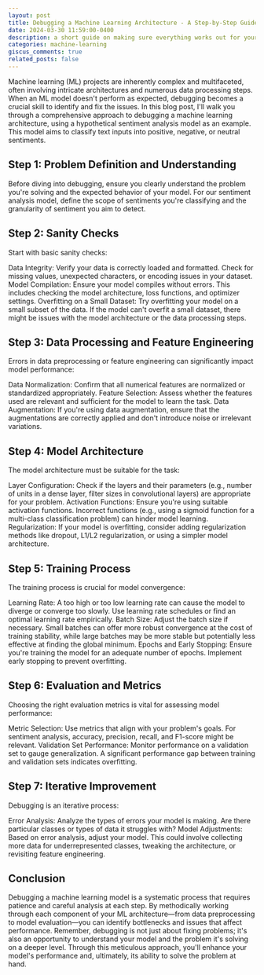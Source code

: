 ```yaml
---
layout: post
title: Debugging a Machine Learning Architecture - A Step-by-Step Guide
date: 2024-03-30 11:59:00-0400
description: a short guide on making sure everything works out for your ML solution
categories: machine-learning
giscus_comments: true
related_posts: false
---
```


Machine learning (ML) projects are inherently complex and multifaceted, often involving intricate architectures and numerous data processing steps. When an ML model doesn't perform as expected, debugging becomes a crucial skill to identify and fix the issues. In this blog post, I'll walk you through a comprehensive approach to debugging a machine learning architecture, using a hypothetical sentiment analysis model as an example. This model aims to classify text inputs into positive, negative, or neutral sentiments.
## Step 1: Problem Definition and Understanding

Before diving into debugging, ensure you clearly understand the problem you're solving and the expected behavior of your model. For our sentiment analysis model, define the scope of sentiments you're classifying and the granularity of sentiment you aim to detect.
## Step 2: Sanity Checks

Start with basic sanity checks:

Data Integrity: Verify your data is correctly loaded and formatted. Check for missing values, unexpected characters, or encoding issues in your dataset.
Model Compilation: Ensure your model compiles without errors. This includes checking the model architecture, loss functions, and optimizer settings.
Overfitting on a Small Dataset: Try overfitting your model on a small subset of the data. If the model can't overfit a small dataset, there might be issues with the model architecture or the data processing steps.

## Step 3: Data Processing and Feature Engineering

Errors in data preprocessing or feature engineering can significantly impact model performance:

Data Normalization: Confirm that all numerical features are normalized or standardized appropriately.
Feature Selection: Assess whether the features used are relevant and sufficient for the model to learn the task.
Data Augmentation: If you're using data augmentation, ensure that the augmentations are correctly applied and don't introduce noise or irrelevant variations.

## Step 4: Model Architecture

The model architecture must be suitable for the task:

Layer Configuration: Check if the layers and their parameters (e.g., number of units in a dense layer, filter sizes in convolutional layers) are appropriate for your problem.
Activation Functions: Ensure you're using suitable activation functions. Incorrect functions (e.g., using a sigmoid function for a multi-class classification problem) can hinder model learning.
Regularization: If your model is overfitting, consider adding regularization methods like dropout, L1/L2 regularization, or using a simpler model architecture.

## Step 5: Training Process

The training process is crucial for model convergence:

Learning Rate: A too high or too low learning rate can cause the model to diverge or converge too slowly. Use learning rate schedules or find an optimal learning rate empirically.
Batch Size: Adjust the batch size if necessary. Small batches can offer more robust convergence at the cost of training stability, while large batches may be more stable but potentially less effective at finding the global minimum.
Epochs and Early Stopping: Ensure you're training the model for an adequate number of epochs. Implement early stopping to prevent overfitting.

## Step 6: Evaluation and Metrics

Choosing the right evaluation metrics is vital for assessing model performance:

Metric Selection: Use metrics that align with your problem's goals. For sentiment analysis, accuracy, precision, recall, and F1-score might be relevant.
Validation Set Performance: Monitor performance on a validation set to gauge generalization. A significant performance gap between training and validation sets indicates overfitting.

## Step 7: Iterative Improvement

Debugging is an iterative process:

Error Analysis: Analyze the types of errors your model is making. Are there particular classes or types of data it struggles with?
Model Adjustments: Based on error analysis, adjust your model. This could involve collecting more data for underrepresented classes, tweaking the architecture, or revisiting feature engineering.

## Conclusion

Debugging a machine learning model is a systematic process that requires patience and careful analysis at each step. By methodically working through each component of your ML architecture—from data preprocessing to model evaluation—you can identify bottlenecks and issues that affect performance. Remember, debugging is not just about fixing problems; it's also an opportunity to understand your model and the problem it's solving on a deeper level. Through this meticulous approach, you'll enhance your model's performance and, ultimately, its ability to solve the problem at hand.
